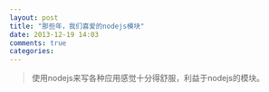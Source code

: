 ```yaml
---
layout: post
title: "那些年，我们喜爱的nodejs模块"
date: 2013-12-19 14:03
comments: true
categories: 
---
```


>使用nodejs来写各种应用感觉十分得舒服，利益于nodejs的模块。